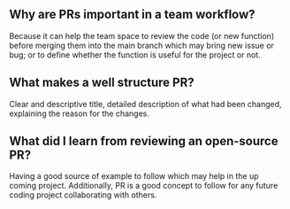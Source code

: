 ## Why are PRs important in a team workflow?
Because it can help the team space to review the code (or new function) before merging them into the main branch which may bring new issue or bug; or to define whether the function is useful for the project or not.
## What makes a well structure PR?
Clear and descriptive title, detailed description of what had been changed, explaining the reason for the changes.
## What did I learn from reviewing an open-source PR?
Having a good source of example to follow which may help in the up coming project. Additionally, PR is a good concept to follow for any future coding project collaborating with others.